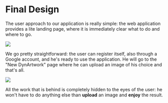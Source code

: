# Final Design



The user approach to our application is really simple: the web application provides a lite landing page, where it is immediately clear what to do and where to go. 



![](/home/tannush/Scrivania/dynARTwork/assets/landing_page.png)

We go pretty straightforward: the user can register itself, also through a Google account, and he's ready to use the application. He will go to the "New  DynArtwork" page where he can upload an image of his choice and that's all. 



![](/home/tannush/Scrivania/dynARTwork/assets/new_artwork.png)

All the work that is behind is completely hidden to the eyes of the user: he won't have to do anything else than **upload** an image and **enjoy** the result. 

